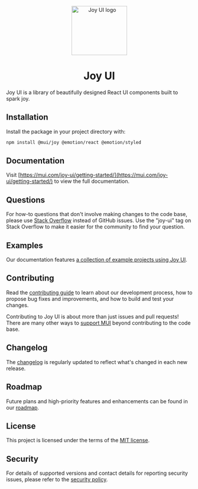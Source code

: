 <!-- markdownlint-disable-next-line -->
<p align="center">
  <a href="https://mui.com/joy-ui/getting-started/" rel="noopener" target="_blank"><img width="150" height="133" src="https://mui.com/static/logo.svg" alt="Joy UI logo"></a>
</p>

<h1 align="center">Joy UI</h1>

Joy UI is a library of beautifully designed React UI components built to spark joy.

## Installation

Install the package in your project directory with:

```bash
npm install @mui/joy @emotion/react @emotion/styled
```

## Documentation

Visit [https://mui.com/joy-ui/getting-started/](https://mui.com/joy-ui/getting-started/) to view the full documentation.

## Questions

For how-to questions that don't involve making changes to the code base, please use [Stack Overflow](https://stackoverflow.com/questions/tagged/joy-ui) instead of GitHub issues.
Use the "joy-ui" tag on Stack Overflow to make it easier for the community to find your question.

## Examples

Our documentation features [a collection of example projects using Joy UI](https://github.com/mui/material-ui/tree/master/examples).

## Contributing

Read the [contributing guide](/CONTRIBUTING.md) to learn about our development process, how to propose bug fixes and improvements, and how to build and test your changes.

Contributing to Joy UI is about more than just issues and pull requests!
There are many other ways to [support MUI](https://mui.com/material-ui/getting-started/faq/#mui-is-awesome-how-can-i-support-the-project) beyond contributing to the code base.

## Changelog

The [changelog](https://github.com/mui/material-ui/releases) is regularly updated to reflect what's changed in each new release.

## Roadmap

Future plans and high-priority features and enhancements can be found in our [roadmap](https://mui.com/material-ui/discover-more/roadmap/).

## License

This project is licensed under the terms of the
[MIT license](/LICENSE).

## Security

For details of supported versions and contact details for reporting security issues, please refer to the [security policy](https://github.com/mui/material-ui/security/policy).
